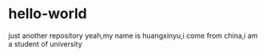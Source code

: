 # hello-world
just another repository
yeah,my name is huangxinyu,i come from china,i am a student of university
